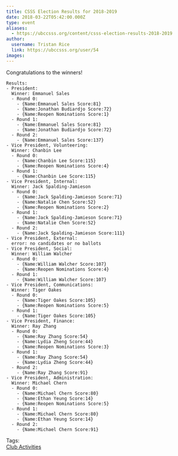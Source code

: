 ```yaml
---
title: CSSS Election Results for 2018-2019 
date: 2018-03-22T05:42:00.000Z
type: event
aliases:
  - https://ubccsss.org/content/csss-election-results-2018-2019
author:
  username: Tristan Rice
  link: https://ubccsss.org/user/54
images:
---
```


<div class="field field-name-body field-type-text-with-summary field-label-hidden"><div class="field-items"><div class="field-item even"><p>Congratulations to the winners!</p>

<pre><code>Results:
- President:
  Winner: Emmanuel Sales
  - Round 0:
    - {Name:Emmanuel Sales Score:81}
    - {Name:Jonathan Budiardjo Score:72}
    - {Name:Reopen Nominations Score:1}
  - Round 1:
    - {Name:Emmanuel Sales Score:81}
    - {Name:Jonathan Budiardjo Score:72}
  - Round 2:
    - {Name:Emmanuel Sales Score:137}
- Vice President, Volunteering:
  Winner: Chanbin Lee
  - Round 0:
    - {Name:Chanbin Lee Score:115}
    - {Name:Reopen Nominations Score:4}
  - Round 1:
    - {Name:Chanbin Lee Score:115}
- Vice President, Internal:
  Winner: Jack Spalding-Jamieson
  - Round 0:
    - {Name:Jack Spalding-Jamieson Score:71}
    - {Name:Natalie Chen Score:52}
    - {Name:Reopen Nominations Score:2}
  - Round 1:
    - {Name:Jack Spalding-Jamieson Score:71}
    - {Name:Natalie Chen Score:52}
  - Round 2:
    - {Name:Jack Spalding-Jamieson Score:111}
- Vice President, External:
  error: no candidates or no ballots
- Vice President, Social:
  Winner: William Walcher
  - Round 0:
    - {Name:William Walcher Score:107}
    - {Name:Reopen Nominations Score:4}
  - Round 1:
    - {Name:William Walcher Score:107}
- Vice President, Communications:
  Winner: Tiger Oakes
  - Round 0:
    - {Name:Tiger Oakes Score:105}
    - {Name:Reopen Nominations Score:5}
  - Round 1:
    - {Name:Tiger Oakes Score:105}
- Vice President, Finance:
  Winner: Ray Zhang
  - Round 0:
    - {Name:Ray Zhang Score:54}
    - {Name:Lydia Zheng Score:44}
    - {Name:Reopen Nominations Score:3}
  - Round 1:
    - {Name:Ray Zhang Score:54}
    - {Name:Lydia Zheng Score:44}
  - Round 2:
    - {Name:Ray Zhang Score:91}
- Vice President, Administration:
  Winner: Michael Chern
  - Round 0:
    - {Name:Michael Chern Score:80}
    - {Name:Ethan Yeung Score:14}
    - {Name:Reopen Nominations Score:5}
  - Round 1:
    - {Name:Michael Chern Score:80}
    - {Name:Ethan Yeung Score:14}
  - Round 2:
    - {Name:Michael Chern Score:91}
</code></pre>
</div></div></div>    <footer>
    <div class="field field-name-field-tags field-type-taxonomy-term-reference field-label-above"><div class="field-label">Tags:&#xA0;</div><div class="field-items"><div class="field-item even"><a href="/club">Club Activities</a></div></div></div>      </footer>